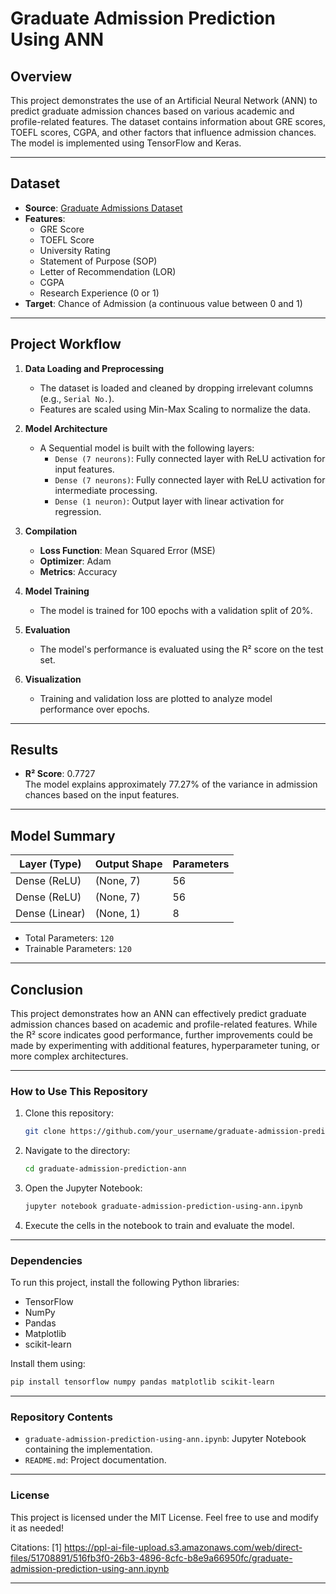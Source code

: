 # Graduate Admission Prediction Using ANN

## **Overview**
This project demonstrates the use of an Artificial Neural Network (ANN) to predict graduate admission chances based on various academic and profile-related features. The dataset contains information about GRE scores, TOEFL scores, CGPA, and other factors that influence admission chances. The model is implemented using TensorFlow and Keras.

---

## **Dataset**
- **Source**: [Graduate Admissions Dataset](https://www.kaggle.com/mohansacharya/graduate-admissions)
- **Features**:
  - GRE Score
  - TOEFL Score
  - University Rating
  - Statement of Purpose (SOP)
  - Letter of Recommendation (LOR)
  - CGPA
  - Research Experience (0 or 1)
- **Target**: Chance of Admission (a continuous value between 0 and 1)

---

## **Project Workflow**
1. **Data Loading and Preprocessing**
   - The dataset is loaded and cleaned by dropping irrelevant columns (e.g., `Serial No.`).
   - Features are scaled using Min-Max Scaling to normalize the data.

2. **Model Architecture**
   - A Sequential model is built with the following layers:
     - `Dense (7 neurons)`: Fully connected layer with ReLU activation for input features.
     - `Dense (7 neurons)`: Fully connected layer with ReLU activation for intermediate processing.
     - `Dense (1 neuron)`: Output layer with linear activation for regression.

3. **Compilation**
   - **Loss Function**: Mean Squared Error (MSE)
   - **Optimizer**: Adam
   - **Metrics**: Accuracy

4. **Model Training**
   - The model is trained for 100 epochs with a validation split of 20%.

5. **Evaluation**
   - The model's performance is evaluated using the R² score on the test set.

6. **Visualization**
   - Training and validation loss are plotted to analyze model performance over epochs.

---

## **Results**
- **R² Score**: 0.7727  
The model explains approximately 77.27% of the variance in admission chances based on the input features.

---

## **Model Summary**

| Layer (Type)       | Output Shape | Parameters |
|--------------------|--------------|------------|
| Dense (ReLU)       | (None, 7)    | 56         |
| Dense (ReLU)       | (None, 7)    | 56         |
| Dense (Linear)     | (None, 1)    | 8          |

- Total Parameters: `120`
- Trainable Parameters: `120`

---

## **Conclusion**
This project demonstrates how an ANN can effectively predict graduate admission chances based on academic and profile-related features. While the R² score indicates good performance, further improvements could be made by experimenting with additional features, hyperparameter tuning, or more complex architectures.

---

### How to Use This Repository
1. Clone this repository:
   ```bash
   git clone https://github.com/your_username/graduate-admission-prediction-ann.git
   ```
2. Navigate to the directory:
   ```bash
   cd graduate-admission-prediction-ann
   ```
3. Open the Jupyter Notebook:
   ```bash
   jupyter notebook graduate-admission-prediction-using-ann.ipynb
   ```
4. Execute the cells in the notebook to train and evaluate the model.

---

### Dependencies
To run this project, install the following Python libraries:
- TensorFlow
- NumPy
- Pandas
- Matplotlib
- scikit-learn

Install them using:
```bash
pip install tensorflow numpy pandas matplotlib scikit-learn
```

---

### Repository Contents
- `graduate-admission-prediction-using-ann.ipynb`: Jupyter Notebook containing the implementation.
- `README.md`: Project documentation.

---

### License
This project is licensed under the MIT License. Feel free to use and modify it as needed!

Citations:
[1] https://ppl-ai-file-upload.s3.amazonaws.com/web/direct-files/51708891/516fb3f0-26b3-4896-8cfc-b8e9a66950fc/graduate-admission-prediction-using-ann.ipynb

---
